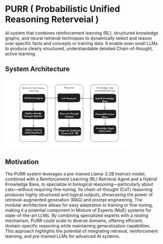 # PURR ( Probabilistic Unified Reasoning Reterveial )

AI system that combines reinforcement learning (RL), structured knowledge graphs, and neural retrieval techniques to dynamically select and reason over specific facts and concepts or training data. It enable even small LLMs to produce clearly structured, understandable detailed Chain-of-thought, active learning.

## System Architecture

<img src="./chain.png" width=400 />


## Motivation 

The PURR system leverages a pre-trained Llama-3.2B Instruct model, combined with a Reinforcement Learning (RL) Retrieval Agent and a Hybrid Knowledge Base, to specialize in biological reasoning—particularly about cats—without requiring fine-tuning. Its chain-of-thought (CoT) reasoning produces highly structured and logical outputs, showcasing the power of retrieval-augmented generation (RAG) and prompt engineering. The modular architecture allows for easy adaptation to training or fine-tuning, making it a potential component in Mixture of Experts (MoE) systems for state-of-the-art LLMs. By combining specialized experts with a routing mechanism, PURR could scale to diverse domains, offering efficient, domain-specific reasoning while maintaining generalization capabilities. This approach highlights the potential of integrating retrieval, reinforcement learning, and pre-trained LLMs for advanced AI systems.